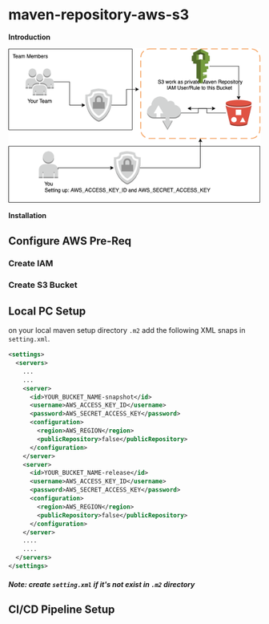 # maven-repository-aws-s3

**Introduction**

![High Level Arch.](maven-repository-aws-s3-1.png)

**Installation**



## Configure AWS Pre-Req



### Create IAM



### Create S3 Bucket




## Local PC Setup

on your local maven setup directory ```.m2``` add the following XML snaps in ```setting.xml```. 

```xml
<settings>
  <servers>
    ...
    ...
    <server>
      <id>YOUR_BUCKET_NAME-snapshot</id>
      <username>AWS_ACCESS_KEY_ID</username>
      <password>AWS_SECRET_ACCESS_KEY</password>
      <configuration>
        <region>AWS_REGION</region>
        <publicRepository>false</publicRepository>
      </configuration>
    </server>
    <server>
      <id>YOUR_BUCKET_NAME-release</id>
      <username>AWS_ACCESS_KEY_ID</username>
      <password>AWS_SECRET_ACCESS_KEY</password>
      <configuration>
        <region>AWS_REGION</region>
        <publicRepository>false</publicRepository>
      </configuration>
    </server>
    ....
    ....
  </servers>
</settings>
```

##### Note: create ```setting.xml``` if it's not exist in ```.m2``` directory


## CI/CD Pipeline Setup
